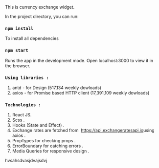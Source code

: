 This is currency exchange widget.

In the  project directory, you can run:

### `npm install`
To install all dependencies

### `npm start`

Runs the app in the development mode.
Open localhost:3000 to view it in the browser.

### `Using libraries : `

1) antd - for Design (517,134 weekly dowloads) 
2) axios - for Promise based HTTP client (17,391,109 weekly dowloads)

### `Technologies : `
1) React JS.
2) Scss .
3) Hooks (State and Effect) .
4) Exchange rates are fetched from ​ https://api.exchangeratesapi.io​ using axios .
5) PropTypes for checking props .
5) ErrorBoundary for catching errors .
6) Media Queries for responsive design .

hvsahsdvasjdvajsdvj